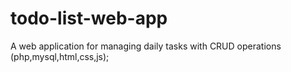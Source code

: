 # todo-list-web-app
A web application for managing daily tasks with CRUD operations (php,mysql,html,css,js);
